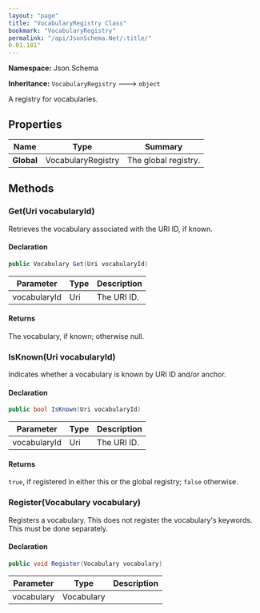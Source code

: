 ```yaml
---
layout: "page"
title: "VocabularyRegistry Class"
bookmark: "VocabularyRegistry"
permalink: "/api/JsonSchema.Net/:title/"
0.01.181"
---
```

**Namespace:** Json.Schema

**Inheritance:**
`VocabularyRegistry`
 🡒 
`object`

A registry for vocabularies.

## Properties

| Name | Type | Summary |
|---|---|---|
| **Global** | VocabularyRegistry | The global registry. |

## Methods

### Get(Uri vocabularyId)

Retrieves the vocabulary associated with the URI ID, if known.

#### Declaration

```c#
public Vocabulary Get(Uri vocabularyId)
```

| Parameter | Type | Description |
|---|---|---|
| vocabularyId | Uri | The URI ID. |


#### Returns

The vocabulary, if known; otherwise null.

### IsKnown(Uri vocabularyId)

Indicates whether a vocabulary is known by URI ID and/or anchor.

#### Declaration

```c#
public bool IsKnown(Uri vocabularyId)
```

| Parameter | Type | Description |
|---|---|---|
| vocabularyId | Uri | The URI ID. |


#### Returns

`true`, if registered in either this or the global registry;
`false` otherwise.

### Register(Vocabulary vocabulary)

Registers a vocabulary.  This does not register the vocabulary's
keywords.  This must be done separately.

#### Declaration

```c#
public void Register(Vocabulary vocabulary)
```

| Parameter | Type | Description |
|---|---|---|
| vocabulary | Vocabulary |  |


